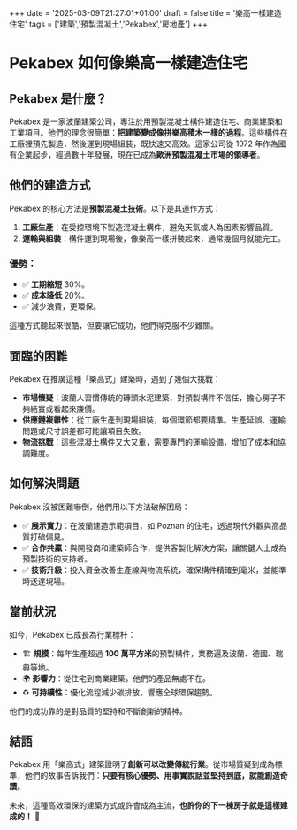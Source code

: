+++
date = '2025-03-09T21:27:01+01:00'
draft = false
title = '樂高一樣建造住宅'
tags = ['建築','預製混凝土','Pekabex','房地產']
+++
# Pekabex 如何像樂高一樣建造住宅  

## Pekabex 是什麼？  
Pekabex 是一家波蘭建築公司，專注於用預製混凝土構件建造住宅、商業建築和工業項目。他們的理念很簡單：**把建築變成像拼樂高積木一樣的過程**。這些構件在工廠裡預先製造，然後運到現場組裝，既快速又高效。這家公司從 1972 年作為國有企業起步，經過數十年發展，現在已成為**歐洲預製混凝土市場的領導者**。  

## 他們的建造方式  
Pekabex 的核心方法是**預製混凝土技術**。以下是其運作方式：  

1. **工廠生產**：在受控環境下製造混凝土構件，避免天氣或人為因素影響品質。  
2. **運輸與組裝**：構件運到現場後，像樂高一樣拼裝起來，通常幾個月就能完工。  

### 優勢：  
- ✅ **工期縮短** 30%。  
- ✅ **成本降低** 20%。  
- ✅ 減少浪費，更環保。  

這種方式聽起來很酷，但要讓它成功，他們得克服不少難關。  

## 面臨的困難  
Pekabex 在推廣這種「樂高式」建築時，遇到了幾個大挑戰：  

- **市場懷疑**：波蘭人習慣傳統的磚頭水泥建築，對預製構件不信任，擔心房子不夠結實或看起來廉價。  
- **供應鏈複雜性**：從工廠生產到現場組裝，每個環節都要精準。生產延誤、運輸問題或尺寸誤差都可能讓項目失敗。  
- **物流挑戰**：這些混凝土構件又大又重，需要專門的運輸設備，增加了成本和協調難度。  

## 如何解決問題  
Pekabex 沒被困難嚇倒，他們用以下方法破解困局：  

- ✅ **展示實力**：在波蘭建造示範項目，如 Poznan 的住宅，透過現代外觀與高品質打破偏見。  
- ✅ **合作共贏**：與開發商和建築師合作，提供客製化解決方案，讓關鍵人士成為預製技術的支持者。  
- ✅ **技術升級**：投入資金改善生產線與物流系統，確保構件精確到毫米，並能準時送達現場。  

## 當前狀況  
如今，Pekabex 已成長為行業標杆：  

- 🏗 **規模**：每年生產超過 **100 萬平方米**的預製構件，業務遍及波蘭、德國、瑞典等地。  
- 🌍 **影響力**：從住宅到商業建築，他們的產品無處不在。  
- ♻ **可持續性**：優化流程減少碳排放，響應全球環保趨勢。  

他們的成功靠的是對品質的堅持和不斷創新的精神。  

## 結語  
Pekabex 用「樂高式」建築證明了**創新可以改變傳統行業**。從市場質疑到成為標準，他們的故事告訴我們：**只要有核心優勢、用事實說話並堅持到底，就能創造奇蹟**。  

未來，這種高效環保的建築方式或許會成為主流，**也許你的下一棟房子就是這樣建成的！** 🏡
